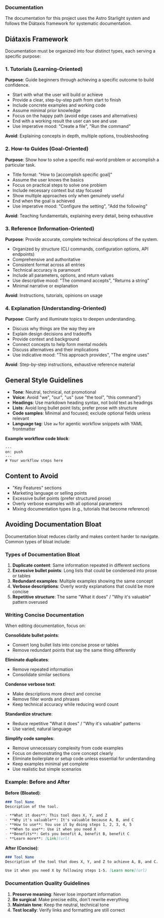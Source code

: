 ### Documentation

The documentation for this project uses the Astro Starlight system and follows the Diátaxis framework for systematic documentation.

## Diátaxis Framework

Documentation must be organized into four distinct types, each serving a specific purpose:

### 1. Tutorials (Learning-Oriented)
**Purpose**: Guide beginners through achieving a specific outcome to build confidence.

- Start with what the user will build or achieve
- Provide a clear, step-by-step path from start to finish
- Include concrete examples and working code
- Assume minimal prior knowledge
- Focus on the happy path (avoid edge cases and alternatives)
- End with a working result the user can see and use
- Use imperative mood: "Create a file", "Run the command"

**Avoid**: Explaining concepts in depth, multiple options, troubleshooting

### 2. How-to Guides (Goal-Oriented)
**Purpose**: Show how to solve a specific real-world problem or accomplish a particular task.

- Title format: "How to [accomplish specific goal]"
- Assume the user knows the basics
- Focus on practical steps to solve one problem
- Include necessary context but stay focused
- Show multiple approaches only when genuinely useful
- End when the goal is achieved
- Use imperative mood: "Configure the setting", "Add the following"

**Avoid**: Teaching fundamentals, explaining every detail, being exhaustive

### 3. Reference (Information-Oriented)
**Purpose**: Provide accurate, complete technical descriptions of the system.

- Organized by structure (CLI commands, configuration options, API endpoints)
- Comprehensive and authoritative
- Consistent format across all entries
- Technical accuracy is paramount
- Include all parameters, options, and return values
- Use descriptive mood: "The command accepts", "Returns a string"
- Minimal narrative or explanation

**Avoid**: Instructions, tutorials, opinions on usage

### 4. Explanation (Understanding-Oriented)
**Purpose**: Clarify and illuminate topics to deepen understanding.

- Discuss why things are the way they are
- Explain design decisions and tradeoffs
- Provide context and background
- Connect concepts to help form mental models
- Discuss alternatives and their implications
- Use indicative mood: "This approach provides", "The engine uses"

**Avoid**: Step-by-step instructions, exhaustive reference material

## General Style Guidelines

- **Tone**: Neutral, technical, not promotional
- **Voice**: Avoid "we", "our", "us" (use "the tool", "this command")
- **Headings**: Use markdown heading syntax, not bold text as headings
- **Lists**: Avoid long bullet point lists; prefer prose with structure
- **Code samples**: Minimal and focused; exclude optional fields unless relevant
- **Language tag**: Use `aw` for agentic workflow snippets with YAML frontmatter

**Example workflow code block**:
```aw wrap
---
on: push
---
# Your workflow steps here
```

## Content to Avoid

- "Key Features" sections
- Marketing language or selling points
- Excessive bullet points (prefer structured prose)
- Overly verbose examples with all optional parameters
- Mixing documentation types (e.g., tutorials that become reference)

## Avoiding Documentation Bloat

Documentation bloat reduces clarity and makes content harder to navigate. Common types of bloat include:

### Types of Documentation Bloat

1. **Duplicate content**: Same information repeated in different sections
2. **Excessive bullet points**: Long lists that could be condensed into prose or tables
3. **Redundant examples**: Multiple examples showing the same concept
4. **Verbose descriptions**: Overly wordy explanations that could be more concise
5. **Repetitive structure**: The same "What it does" / "Why it's valuable" pattern overused

### Writing Concise Documentation

When editing documentation, focus on:

**Consolidate bullet points**: 
- Convert long bullet lists into concise prose or tables
- Remove redundant points that say the same thing differently

**Eliminate duplicates**:
- Remove repeated information
- Consolidate similar sections

**Condense verbose text**:
- Make descriptions more direct and concise
- Remove filler words and phrases
- Keep technical accuracy while reducing word count

**Standardize structure**:
- Reduce repetitive "What it does" / "Why it's valuable" patterns
- Use varied, natural language

**Simplify code samples**:
- Remove unnecessary complexity from code examples
- Focus on demonstrating the core concept clearly
- Eliminate boilerplate or setup code unless essential for understanding
- Keep examples minimal yet complete
- Use realistic but simple scenarios

### Example: Before and After

**Before (Bloated)**:
```markdown
### Tool Name
Description of the tool.

- **What it does**: This tool does X, Y, and Z
- **Why it's valuable**: It's valuable because A, B, and C
- **How to use**: You use it by doing steps 1, 2, 3, 4, 5
- **When to use**: Use it when you need X
- **Benefits**: Gets you benefit A, benefit B, benefit C
- **Learn more**: [Link](url)
```

**After (Concise)**:
```markdown
### Tool Name
Description of the tool that does X, Y, and Z to achieve A, B, and C.

Use it when you need X by following steps 1-5. [Learn more](url)
```

### Documentation Quality Guidelines

1. **Preserve meaning**: Never lose important information
2. **Be surgical**: Make precise edits, don't rewrite everything
3. **Maintain tone**: Keep the neutral, technical tone
4. **Test locally**: Verify links and formatting are still correct
